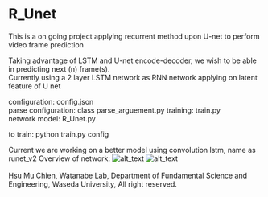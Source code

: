 # R_Unet
This is a on going project applying recurrent method upon U-net to perform video frame prediction </br>

Taking advantage of LSTM and U-net encode-decoder, we wish to be able in predicting next (n) frame(s). </br>
Currently using a 2 layer LSTM network as RNN network applying on latent feature of U net </br>

configuration: config.json </br>
parse configuration: class parse_arguement.py
training: train.py </br>
network model: R_Unet.py </br>

to train: python train.py config </br>

Current we are working on a better model using convolution lstm, name as runet_v2
Overview of network:
![alt_text](https://github.com/vagr8/R_Unet/blob/master/runet_v1.jpg)
![alt_text](https://github.com/vagr8/R_Unet/blob/master/runet_v2.jpg)
</br>
</br>
Hsu Mu Chien, Watanabe Lab, Department of Fundamental Science and Engineering, Waseda University, All right reserved.
